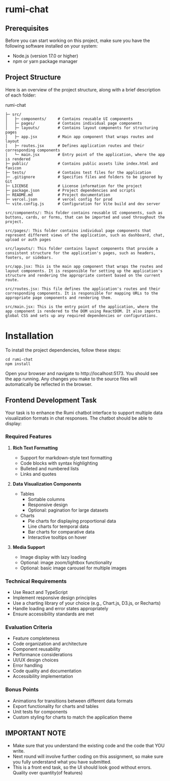 # rumi-chat

## Prerequisites
Before you can start working on this project, make sure you have the following software installed on your system:

 - Node.js (version 17.0 or higher)
 - npm or yarn package manager


## Project Structure
Here is an overview of the project structure, along with a brief description of each folder:

rumi-chat
```
├─ src/
│   ├─ components/     # Contains reusable UI components
│   ├─ pages/          # Contains individual page components
│   ├─ layouts/        # Contains layout components for structuring pages
│   ├─ app.jsx         # Main app component that wraps routes and layout
│   ├─ routes.jsx      # Defines application routes and their corresponding components
│   └─ main.jsx        # Entry point of the application, where the app is rendered
├─ public/             # Contains public assets like index.html and favicon
├─ tests/              # Contains test files for the application
├─ .gitignore          # Specifies files and folders to be ignored by Git
├─ LICENSE             # License information for the project
├─ package.json        # Project dependencies and scripts
├─ README.md           # Project documentation
├─ vercel.json         # vercel config for prod
└─ vite.config.js      # Configuration for Vite build and dev server
```

```
src/components/: This folder contains reusable UI components, such as buttons, cards, or forms, that can be imported and used throughout the project.

src/pages/: This folder contains individual page components that represent different views of the application, such as dashboard, chat, upload or auth pages

src/layouts/: This folder contains layout components that provide a consistent structure for the application's pages, such as headers, footers, or sidebars.

src/app.jsx: This is the main app component that wraps the routes and layout components. It is responsible for setting up the application's structure and rendering the appropriate content based on the current route.

src/routes.jsx: This file defines the application's routes and their corresponding components. It is responsible for mapping URLs to the appropriate page components and rendering them.

src/main.jsx: This is the entry point of the application, where the app component is rendered to the DOM using ReactDOM. It also imports global CSS and sets up any required dependencies or configurations.
```

# Installation

To install the project dependencies, follow these steps:

```
cd rumi-chat
npm install
```


Open your browser and navigate to http://localhost:5173. You should see the app running. Any changes you make to the source files will automatically be reflected in the browser.


## Frontend Development Task

Your task is to enhance the Rumi chatbot interface to support multiple data visualization formats in chat responses. The chatbot should be able to display:

### Required Features

1. **Rich Text Formatting**
   - Support for markdown-style text formatting
   - Code blocks with syntax highlighting
   - Bulleted and numbered lists
   - Links and quotes

2. **Data Visualization Components**
   - Tables
     - Sortable columns
     - Responsive design
     - Optional: pagination for large datasets
   - Charts
     - Pie charts for displaying proportional data
     - Line charts for temporal data
     - Bar charts for comparative data
     - Interactive tooltips on hover
   
3. **Media Support**
   - Image display with lazy loading
   - Optional: image zoom/lightbox functionality
   - Optional: basic image carousel for multiple images

### Technical Requirements

- Use React and TypeScript
- Implement responsive design principles
- Use a charting library of your choice (e.g., Chart.js, D3.js, or Recharts)
- Handle loading and error states appropriately
- Ensure accessibility standards are met

### Evaluation Criteria

- Feature completeness
- Code organization and architecture
- Component reusability
- Performance considerations
- UI/UX design choices
- Error handling
- Code quality and documentation
- Accessibility implementation

### Bonus Points

- Animations for transitions between different data formats
- Export functionality for charts and tables
- Unit tests for components
- Custom styling for charts to match the application theme

## IMPORTANT NOTE
- Make sure that you understand the existing code and the code that YOU write.
- Next round will involve further coding on this assignment, so make sure you fully understand what you have submitted.
- This is a front end task, so the UI should look good without errors. Quality over quantity(of features)
